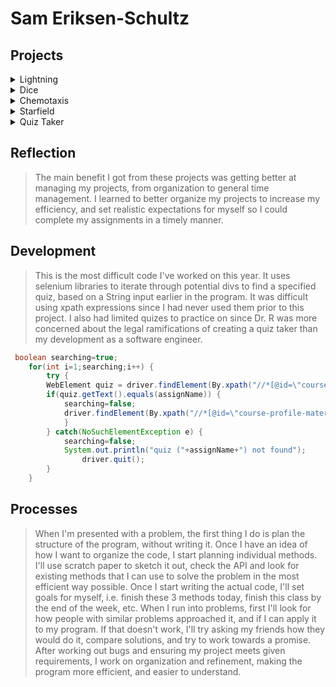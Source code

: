 # Sam Eriksen-Schultz

## Projects
<details>
<summary>Lightning</summary>
	<br><a href="https://github.com/SamEriksenSchultz/lightning2">repo link</a>
	<p>
		<br>The goal with this project was to practice applying Math.random() and Processing to create a "lightning storm". <br><br>
		This is the "meat" of this assigment, a method in the Lightning class that generates a random color, path, and stroke for each lightning bolt. 
	
	void init(){ 
    		randColor=new PVector((int)random(0,255),(int)random(0,255),(int)random(0,255));
    		int stroke=int(random(0,10));
		
    		while(y<800){
     			int endX = x + int(random(-4,4));
     			int endY = y + 2;
     			strokeWeight(stroke);
     			stroke(randColor.x,randColor.y,randColor.z); 
     			line(x,y,endX,endY);
     			x = endX;   
     			y = endY;  
    		} 
    
  	}
</p>	
</details>

<details>
<summary>Dice</summary>
	<br><a href="https://github.com/SamEriksenSchultz/dice3">repo link</a><br><br>
	<p>
	The purpose of this project was to practice changing graphics and general code structure. <br><br>
	This was the highlight of my code: using multiple methods, the user can drag and drop the Die object with an offset based on where the Die was clicked. I tried to turn it into a game but I ran into time constraints and it didn't come out the way I had envisioned it. <br><br>
		This first method locks the offset of the user click compared to the coordinates of the Die, and stores it to an x and y float.
	
	void mousePressed() {
  
  	if(overDie) { 
    		locked = true; 
    		fill(255, 255, 255);
  	} else {
    		locked = false;
  	}
  	xOffset = mouseX-location.x; 
  	yOffset = mouseY-location.y;
	
	}
</p>
	<p>
	The second method adjusts the Die location based on the mouse location minus the previously updated offsets.

	void mouseDragged() {
  	
	if(locked) {
    		location.x = mouseX-xOffset; 
    		location.y = mouseY-yOffset; 
  		}
	}
	
</p>
</details>

<details>
<summary>Chemotaxis</summary>
	<br><a href="https://github.com/SamEriksenSchultz/chemotaxis4">repo link</a><br><br>
	<p>
	The purpose of the Chemotaxis project was to practice creativity in problem-solving when presented with a task. In this instance, the task was to create a data structure of "psuedo-AI" that would travel towards a given point.<br><br>
		In order to give the dots "path-finding", I used basic trigonometry and the atan2() method to calculate the hypotenuse between the two given points. This was also excellent practice for working with PVectors instead of individual coordinates.
		
	targetLocation=new PVector(GoalLocation.x,GoalLocation.y);
    float thetaRadians=atan2(targetLocation.y-location.y,targetLocation.x-location.x);
    velocity=new PVector((float)Math.cos(thetaRadians)*4,(float)Math.sin(thetaRadians)*4);
	location.add(velocity);

</p>
</details>

<details>
<summary>Starfield</summary>
	<br><a href="https://github.com/SamEriksenSchultz/starfield5">repo link</a><br><br>
	<p>
		This lab was introduced as a simple way of practicing accessing data from object-based data structures, but I wanted to do something a little more complex. This was my first project using PImages, which were not as intimidating as I had previously thought. This was also my first project using PFont (yay).<br><br>
		My biggest breakthrough from this project was using PImage arrays and delays to create simple animations. While ripping the sprites I also managed to brush up on my GIMP skills. 
		
	void update(){
    		SpaceshipPosition.x+=(d-a)*speed;
    		imageMode(CENTER);
    
    		if(mainTurning){
      			PImage i=mainTurn[(int)currentFrame];
      			image(i,SpaceshipPosition.x,SpaceshipPosition.y,32,32);
      			currentFrame+=0.5;
      			if(currentFrame==turnFrames){
        				currentFrame=0;
        				mainTurning=false;
      			}
    		} else if(!dead){
      			image(mainTurn[0],SpaceshipPosition.x,SpaceshipPosition.y,32,32);
    		} else if(dead && mainExping){
      			PImage i=mainExp[(int)currentFrame];
      			image(i,SpaceshipPosition.x,SpaceshipPosition.y,32,32);
     			currentFrame+=0.1;
      			if((expFrames-currentFrame)<0.1){
        				currentFrame=0;
        				mainExping=false;
      			}
    		}
  	}
</p>
	<br>While this method does in fact, work, I should have split all of the animations into different methods so the code is easier to understand. I did make a conscious effort to use interfaces, inheritance, and organized methods to make my code easier to interpret, but I'm clearly still learning

</details>
<details>
<summary>Quiz Taker</summary>
	<a href="https://github.com/SamEriksenSchultz/quizTaker">repo link</a>
</details>

## Reflection 
>The main benefit I got from these projects was getting better at managing my projects, from organization to general time management. I learned to better organize my projects to increase my efficiency, and set realistic expectations for myself so I could complete my assignments in a timely manner.

## Development
>This is the most difficult code I've worked on this year. It uses selenium libraries to iterate through potential divs to find a specified quiz, based on a String input earlier in the program. It was difficult using xpath expressions since I had never used them prior to this project. I also had limited quizes to practice on since Dr. R was more concerned about the legal ramifications of creating a quiz taker than my development as a software engineer.

```Java
 boolean searching=true;
 	for(int i=1;searching;i++) {
		try {
		WebElement quiz = driver.findElement(By.xpath("//*[@id=\"course-profile-materials\"]/div[2]/div/div["+i+"]/div/div[3]/div[1]/a"));
		if(quiz.getText().equals(assignName)) {
			searching=false;
			driver.findElement(By.xpath("//*[@id=\"course-profile-materials\"]/div[2]/div/div["+i+"]/div/div[3]/div[1]/a")).click();
			}
		} catch(NoSuchElementException e) {
			searching=false;
			System.out.println("quiz ("+assignName+") not found");
      			driver.quit();
		}
	}
```

## Processes
>When I'm presented with a problem, the first thing I do is plan the structure of the program, without writing it. Once I have an idea of how I want to organize the code, I start planning individual methods. I'll use scratch paper to sketch it out, check the API and look for existing methods that I can use to solve the problem in the most efficient way possible. Once I start writing the actual code, I'll set goals for myself, i.e. finish these 3 methods today, finish this class by the end of the week, etc. When I run into problems, first I'll look for how people with similar problems approached it, and if I can apply it to my program. If that doesn't work, I'll try asking my friends how they would do it, compare solutions, and try to work towards a promise. <br> After working out bugs and ensuring my project meets given requirements, I work on organization and refinement, making the program more efficient, and easier to understand.
